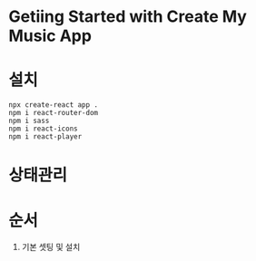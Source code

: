 # Getiing Started with Create My Music App

# 설치
````
npx create-react app .
npm i react-router-dom
npm i sass
npm i react-icons
npm i react-player
````

# 상태관리

# 순서
01. 기본 셋팅 및 설치